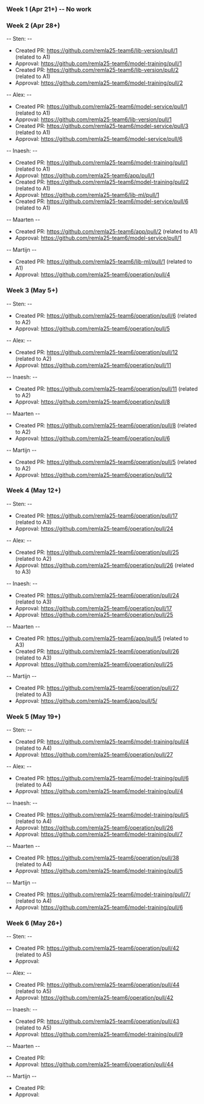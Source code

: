 ### Week 1 (Apr 21+) -- No work

### Week 2 (Apr 28+)

-- Sten: --
- Created PR: https://github.com/remla25-team6/lib-version/pull/1 (related to A1)
- Approval: https://github.com/remla25-team6/model-training/pull/1
- Created PR: https://github.com/remla25-team6/lib-version/pull/2 (related to A1)
- Approval: https://github.com/remla25-team6/model-training/pull/2

-- Alex: --
- Created PR: https://github.com/remla25-team6/model-service/pull/1 (related to A1)
- Approval: https://github.com/remla25-team6/lib-version/pull/1
- Created PR: https://github.com/remla25-team6/model-service/pull/3 (related to A1)
- Approval: https://github.com/remla25-team6/model-service/pull/6

-- Inaesh: --
- Created PR: https://github.com/remla25-team6/model-training/pull/1 (related to A1)
- Approval: https://github.com/remla25-team6/app/pull/1
- Created PR: https://github.com/remla25-team6/model-training/pull/2 (related to A1)
- Approval: https://github.com/remla25-team6/lib-ml/pull/1
- Created PR: https://github.com/remla25-team6/model-service/pull/6 (related to A1)

-- Maarten --
- Created PR: https://github.com/remla25-team6/app/pull/2 (related to A1)
- Approval: https://github.com/remla25-team6/model-service/pull/1

-- Martijn --
- Created PR: https://github.com/remla25-team6/lib-ml/pull/1 (related to A1)
- Approval: https://github.com/remla25-team6/operation/pull/4

### Week 3 (May 5+)

-- Sten: --
- Created PR: https://github.com/remla25-team6/operation/pull/6 (related to A2)
- Approval: https://github.com/remla25-team6/operation/pull/5

-- Alex: --
- Created PR: https://github.com/remla25-team6/operation/pull/12 (related to A2)
- Approval: https://github.com/remla25-team6/operation/pull/11

-- Inaesh: --
- Created PR: https://github.com/remla25-team6/operation/pull/11 (related to A2)
- Approval: https://github.com/remla25-team6/operation/pull/8

-- Maarten --
- Created PR: https://github.com/remla25-team6/operation/pull/8 (related to A2)
- Approval: https://github.com/remla25-team6/operation/pull/6

-- Martijn --
- Created PR: https://github.com/remla25-team6/operation/pull/5 (related to A2)
- Approval: https://github.com/remla25-team6/operation/pull/12

### Week 4 (May 12+)

-- Sten: --
- Created PR: https://github.com/remla25-team6/operation/pull/17 (related to A3)
- Approval: https://github.com/remla25-team6/operation/pull/24

-- Alex: --
- Created PR: https://github.com/remla25-team6/operation/pull/25 (related to A2)
- Approval: https://github.com/remla25-team6/operation/pull/26 (related to A3)

-- Inaesh: --
- Created PR: https://github.com/remla25-team6/operation/pull/24 (related to A3)
- Approval: https://github.com/remla25-team6/operation/pull/17
- Approval: https://github.com/remla25-team6/operation/pull/25

-- Maarten --
- Created PR: https://github.com/remla25-team6/app/pull/5 (related to A3)
- Created PR: https://github.com/remla25-team6/operation/pull/26 (related to A3)
- Approval: https://github.com/remla25-team6/operation/pull/25

-- Martijn --
- Created PR: https://github.com/remla25-team6/operation/pull/27 (related to A3)
- Approval: https://github.com/remla25-team6/app/pull/5/

### Week 5 (May 19+)

-- Sten: --
- Created PR: https://github.com/remla25-team6/model-training/pull/4 (related to A4)
- Approval: https://github.com/remla25-team6/operation/pull/27

-- Alex: --
- Created PR: https://github.com/remla25-team6/model-training/pull/6 (related to A4)
- Approval: https://github.com/remla25-team6/model-training/pull/4

-- Inaesh: --
- Created PR: https://github.com/remla25-team6/model-training/pull/5 (related to A4)
- Approval: https://github.com/remla25-team6/operation/pull/26
- Approval: https://github.com/remla25-team6/model-training/pull/7

-- Maarten --
- Created PR: https://github.com/remla25-team6/operation/pull/38 (related to A4)
- Approval: https://github.com/remla25-team6/model-training/pull/5

-- Martijn --
- Created PR: https://github.com/remla25-team6/model-training/pull/7/ (related to A4)
- Approval: https://github.com/remla25-team6/model-training/pull/6

### Week 6 (May 26+)

-- Sten: --
- Created PR: https://github.com/remla25-team6/operation/pull/42 (related to A5)
- Approval:

-- Alex: --
- Created PR: https://github.com/remla25-team6/operation/pull/44 (related to A5)
- Approval: https://github.com/remla25-team6/operation/pull/42

-- Inaesh: --
- Created PR: https://github.com/remla25-team6/operation/pull/43 (related to A5)
- Approval: https://github.com/remla25-team6/model-training/pull/9

-- Maarten --
- Created PR:
- Approval: https://github.com/remla25-team6/operation/pull/44

-- Martijn --
- Created PR:
- Approval:
